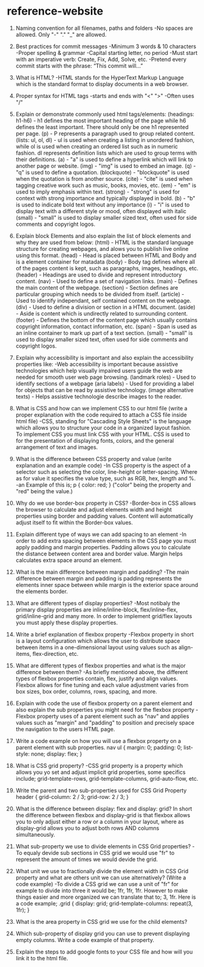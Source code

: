 # reference-website


1. Naming convention for all filenames, paths and folders
-No spaces are allowed. Only "-" "." "_" are allowed.

2. Best practices for commit messages
-Minimum 3 words & 10 characters
-Proper spelling & grammar
-Capital starting letter, no period
-Must start with an imperative verb: Create, Fix, Add, Solve, etc.
-Pretend every commit starts with the phrase: “This commit will…”

3. What is HTML?
-HTML stands for the HyperText Markup Language which is the standard format to display documents in a web browser.

4. Proper syntax for HTML tags
-starts and ends with "<" ">"
-Often uses "/" 

5. Explain or demonstrate commonly used html tags/elements:
(headings: h1-h6) - h1 defines the most important heading of the page while h6 defines the least important. There should only be one h1 represented per page. 
(p) - P represents a paragraph used to group related content.
(lists: ul, ol, dl) - ul is used when creating a listing in unordered fashion, while ol is used when creating an ordered list such as in numeric fashion. dl represents definition lists which are used to group terms with their definitions. 
(a) - "a" is used to define a hyperlink which will link to another page or website.
(img) - "img" is used to embed an image.
(q) - "q" is used to define a quotation.
(blockquote) - "blockquote" is used when the quotation is from another source.
(cite) - "cite" is used when tagging creative work such as music, books, movies, etc.
(em) - "em" is used to imply emphasis within text. 
(strong) - "strong" is used for context with strong importance and typically displayed in bold.
(b) - "b" is used to indicate bold text without any importance 
(i) - "i" is used to display text with a different style or mood, often displayed with italic 
(small) - "small" is used to display smaller sized text, often used for side comments and copyright logos.

6. Explain block Elements and also explain the list of block elements and why they are used from below: 
(html) - HTML is the standard language structure for creating webpages, and alows you to publish live online using this format.
(head) - Head is placed between HTML and Body and is a element container for matadata
(body) - Body tag defines where all of the pages content is kept, such as paragraphs, images, headings, etc. 
(header) - Headings are used to divide and represent introductory content.
(nav) - Used to define a set of navigation links.
(main) - Defines the main content of the webpage. 
(section) - Section defines are particular grouping which needs to be divided from itself. 
(article) - Used to identify independant, self contained content on the webpage.
(div) - Used to define a division or section in a HTML document.
(aside) - Aside is content which is undirectly related to surrounding content.
(footer) - Defines the bottom of the content page which usually contains copyright information, contact information, etc.
(span) - Span is used as an inline container to mark up part of a text section.
(small) - "small" is used to display smaller sized text, often used for side comments and copyright logos.

7. Explain why accessibility is important and also explain the accessibility properties like:
-Web accessibility is important because assistive technologies which help visually impaired users guide the web are needed for smooth user web page browsing. 
(landmark roles) - Used to identify sections of a webpage
(aria labels) - Used for providing a label for objects that can be read by assistive technology.
(image alternative texts) - Helps assistive technologie describe images to the reader.

8. What is CSS and how can we implement CSS to our html file (write a proper explanation with the code required to attach a CSS file inside html file)
-CSS, standing for "Cascading Style Sheets" is the language which allows you to structure your code in a organized layout fashion. To implement CSS you must link CSS with your HTML. CSS is used to for the presentation of displaying fonts, colors, and the general arrangement of text and images.  

9. What is the difference between CSS property and value (write explanation and an example code)
-In CSS property is the aspect of a selector such as selecting the color, line-height or letter-spacing. Where as for value it specifies the value type, such as RGB, hex, length and %. 
-an Example of this is;
p {
    color: red;
} 
("color" being the property and "red" being the value.)

10. Why do we use border-box property in CSS? 
-Border-box in CSS allows the browser to calculate and adjust elements width and height properties using border and padding values. Content will automatically adjust itself to fit within the Border-box values. 

11. Explain different type of ways we can add spacing to an element
-In order to add extra spacing between elements in the CSS page you must apply padding and margin properties. Padding allows you to calculate the distance between content area and border value. Margin helps calculates extra space around an element.

12. What is the main difference between margin and padding?
-The main difference between margin and padding is padding represents the elements inner space between while margin is the exterior space around the elements border. 

13. What are different types of display properties?
-Most notibaly the primary display properties are inline/inline-block, flex/inline-flex, grid/inline-grid and many more. In order to implement grid/flex layouts you must apply these display properties.  

14. Write a brief explanation of flexbox property 
-Flexbox property in short is a layout configuration which allows the user to distribute space between items in a one-dimensional layout using values such as align-items, flex-direction, etc.  

15. What are different types of flexbox properties and what is the major difference between them?
-As briefly mentioned above, the different types of flexbox properties contain, flex, justify and align values. Flexbox allows for fine tuning and each value adjustment varies from box sizes, box order, columns, rows, spacing, and more.

16. Explain with code the use of flexbox property on a parent element and also explain the sub properties you might need for the flexbox property
-Flexbox property uses of a parent element such as "nav" and applies values such as "margin" and "padding" to position and precisely space the navigation to the users HTML page.

17. Write a code example on how you will use a flexbox property on a parent element with sub properties.
nav ul {
    margin: 0;
    padding: 0;
    list-style: none;
    display: flex;
  }

18. What is CSS grid property?
-CSS grid property is a property which allows you yo set and adjust implicit grid properties, some specifics include; grid-template-rows, grid-template-columns, grid-auto-flow, etc. 

19. Write the parent and two sub-properties used for CSS Grid Property
header {
    grid-column: 2 / 3;
    grid-row: 2 / 3;
}

20. What is the difference between display: flex and display: grid?
In short the difference between flexbox and display-grid is that flexbox allows you to only adjust either a row or a column in your layout, where as display-grid allows you to adjust both rows AND columns simultaneously.

21. What sub-property we use to divide elements in CSS Grid properties?
-To equaly devide sub sections in CSS grid we would use "fr" to represent the amount of times we would devide the grid.  

22. What unit we use to fractionally divide the element width in CSS Grid property and what are others unit we can use alternatively? (Write a code example)
-To divide a CSS grid we can use a unit of "fr" for example to divide into three it would be; 1fr, 1fr, 1fr. However to make things easier and more organized we can translate that to; 3, 1fr. Here is a code example;
.grid {
  display: grid;
  grid-template-columns: repeat(3, 1fr);
}

23. What is the area property in CSS grid we use for the child elements?


24. Which sub-property of display grid you can use to prevent displaying empty columns. Write a code example of that property.


25. Explain the steps to add google fonts to your CSS file and how will you link it to the html file.
